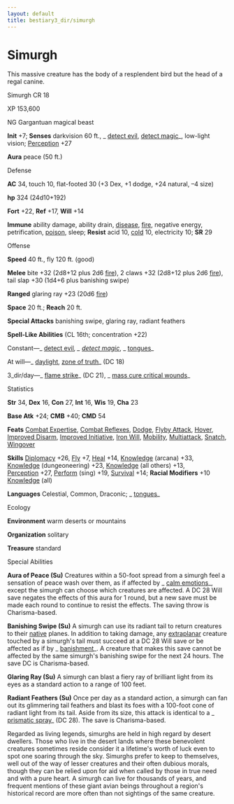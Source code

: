 ```yaml
---
layout: default
title: bestiary3_dir/simurgh
---
```

# Simurgh

This massive creature has the body of a resplendent bird but the head of a regal canine.

Simurgh CR 18

XP 153,600

NG Gargantuan magical beast

**Init** +7; **Senses** darkvision 60 ft., _ [detect evil](../spells_dir/detectEvil#_detect-evil), [detect magic](../spells_dir/detectMagic#_detect-magic)_, low-light vision; [Perception](../skills_dir/perception#_perception) +27

**Aura** peace (50 ft.)

Defense

**AC** 34, touch 10, flat-footed 30 (+3 Dex, +1 dodge, +24 natural, –4 size)

**hp** 324 (24d10+192)

**Fort** +22, **Ref** +17, **Will** +14

**Immune** ability damage, ability drain, [disease](../monsters_dir/universalMonsterRules#_disease-(ex-or-su)), [fire](../monsters_dir/creatureTypes#_fire-subtype), negative energy, petrification, [poison](../monsters_dir/universalMonsterRules#_poison-(ex-or-su)), sleep; **Resist** acid 10, [cold](../monsters_dir/creatureTypes#_cold-subtype) 10, electricity 10; **SR** 29

Offense

**Speed** 40 ft., fly 120 ft. (good)

**Melee** bite +32 (2d8+12 plus 2d6 [fire](../monsters_dir/creatureTypes#_fire-subtype)), 2 claws +32 (2d8+12 plus 2d6 [fire](../monsters_dir/creatureTypes#_fire-subtype)), tail slap +30 (1d4+6 plus banishing swipe)

**Ranged** glaring ray +23 (20d6 [fire](../monsters_dir/creatureTypes#_fire-subtype))

**Space** 20 ft.; **Reach** 20 ft.

**Special Attacks** banishing swipe, glaring ray, radiant feathers

**Spell-Like Abilities** (CL 16th; concentration +22)

Constant—_ [detect evil](../spells_dir/detectEvil#_detect-evil)_, _ [detect magic](../spells_dir/detectMagic#_detect-magic)_, _ [tongues](../spells_dir/tongues#_tongues)_

At will—_ [daylight](../spells_dir/daylight#_daylight), [zone of truth](../spells_dir/zoneOfTruth#_zone-of-truth)_ (DC 18)

3_dir/day—_ [flame strike](../spells_dir/flameStrike#_flame-strike)_ (DC 21), _ [mass cure critical wounds](../spells_dir/cureCriticalWounds#_cure-critical-wounds-mass)_

Statistics

**Str** 34, **Dex** 16, **Con** 27, **Int** 16, **Wis** 19, **Cha** 23

**Base Atk** +24; **CMB** +40; **CMD** 54

**Feats** [Combat Expertise](../feats#_combat-expertise), [Combat Reflexes](../feats#_combat-reflexes), [Dodge](../feats#_dodge), [Flyby Attack](../monsters_dir/monsterFeats#_flyby-attack), [Hover](../monsters_dir/monsterFeats#_hover), [Improved Disarm](../feats#_improved-disarm), [Improved Initiative](../feats#_improved-initiative), [Iron Will](../feats#_iron-will), [Mobility](../feats#_mobility), [Multiattack](../monsters_dir/monsterFeats#_multiattack), [Snatch](../monsters_dir/monsterFeats#_snatch), [Wingover](../monsters_dir/monsterFeats#_wingover)

**Skills** [Diplomacy](../skills_dir/diplomacy#_diplomacy) +26, [Fly](../skills_dir/fly#_fly) +7, [Heal](../skills_dir/heal#_heal) +14, [Knowledge](../skills_dir/knowledge#_knowledge) (arcana) +33, [Knowledge](../skills_dir/knowledge#_knowledge) (dungeoneering) +23, [Knowledge](../skills_dir/knowledge#_knowledge) (all others) +13,   
 [Perception](../skills_dir/perception#_perception) +27, [Perform](../skills_dir/perform#_perform) (sing) +19, [Survival](../skills_dir/survival#_survival) +14; **Racial Modifiers** +10 [Knowledge](../skills_dir/knowledge#_knowledge) (all)

**Languages** Celestial, Common, Draconic; _ [tongues](../spells_dir/tongues#_tongues)_

Ecology

**Environment** warm deserts or mountains

**Organization** solitary

**Treasure** standard

Special Abilities

**Aura of Peace (Su)** Creatures within a 50-foot spread from a simurgh feel a sensation of peace wash over them, as if affected by _ [calm emotions](../spells_dir/calmEmotions#_calm-emotions)_, except the simurgh can choose which creatures are affected. A DC 28 Will save negates the effects of this aura for 1 round, but a new save must be made each round to continue to resist the effects. The saving throw is Charisma-based.

**Banishing Swipe (Su)** A simurgh can use its radiant tail to return creatures to their [native](../monsters_dir/creatureTypes#_native-subtype) planes. In addition to taking damage, any [extraplanar](../monsters_dir/creatureTypes#_extraplanar-subtype) creature touched by a simurgh's tail must succeed at a DC 28 Will save or be affected as if by _ [banishment](../spells_dir/banishment#_banishment)_. A creature that makes this save cannot be affected by the same simurgh's banishing swipe for the next 24 hours. The save DC is Charisma-based.

**Glaring Ray (Su)** A simurgh can blast a fiery ray of brilliant light from its eyes as a standard action to a range of 100 feet.

**Radiant Feathers (Su)** Once per day as a standard action, a simurgh can fan out its glimmering tail feathers and blast its foes with a 100-foot cone of radiant light from its tail. Aside from its size, this attack is identical to a _ [prismatic spray](../spells_dir/prismaticSpray#_prismatic-spray)_ (DC 28). The save is Charisma-based.

Regarded as living legends, simurghs are held in high regard by desert dwellers. Those who live in the desert lands where these benevolent creatures sometimes reside consider it a lifetime's worth of luck even to spot one soaring through the sky. Simurghs prefer to keep to themselves, well out of the way of lesser creatures and their often dubious morals, though they can be relied upon for aid when called by those in true need and with a pure heart. A simurgh can live for thousands of years, and frequent mentions of these giant avian beings throughout a region's historical record are more often than not sightings of the same creature.

